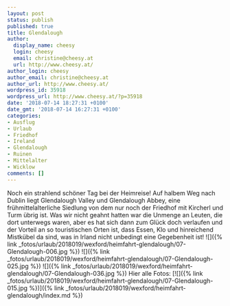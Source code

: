 ```yaml
---
layout: post
status: publish
published: true
title: Glendalough
author:
  display_name: cheesy
  login: cheesy
  email: christine@cheesy.at
  url: http://www.cheesy.at/
author_login: cheesy
author_email: christine@cheesy.at
author_url: http://www.cheesy.at/
wordpress_id: 35918
wordpress_url: http://www.cheesy.at/?p=35918
date: '2018-07-14 18:27:31 +0100'
date_gmt: '2018-07-14 16:27:31 +0100'
categories:
- Ausflug
- Urlaub
- Friedhof
- Ireland
- Glendalough
- Ruinen
- Mittelalter
- Wicklow
comments: []
---
```

Noch ein strahlend schöner Tag bei der Heimreise! Auf halbem Weg nach Dublin liegt Glendalough Valley und Glendalough Abbey, eine frühmittelalterliche Siedlung von dem nur noch der Friedhof mit Kircherl und Turm übrig ist.
Was wir nicht geahnt hatten war die Unmenge an Leuten, die dort unterwegs waren, aber es hat sich dann zum Glück doch verlaufen und der Vorteil an so touristischen Orten ist, dass Essen, Klo und hinreichend Mistkübel da sind, was in Irland nicht unbedingt eine Gegebenheit ist!
![]({% link _fotos/urlaub/2018019/wexford/heimfahrt-glendalough/07-Glendalough-006.jpg %})
![]({% link _fotos/urlaub/2018019/wexford/heimfahrt-glendalough/07-Glendalough-025.jpg %})
![]({% link _fotos/urlaub/2018019/wexford/heimfahrt-glendalough/07-Glendalough-036.jpg %})
Hier alle Fotos:
[![]({% link _fotos/urlaub/2018019/wexford/heimfahrt-glendalough/07-Glendalough-015.jpg %})]({% link _fotos/urlaub/2018019/wexford/heimfahrt-glendalough/index.md %})
